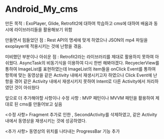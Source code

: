 # Android_My_cms
만든 목적 : ExoPlayer, Glide, Retrofit2에 대하여 학습하고 cms에 대하여 배움과 동시에 라이브러리들을 활용해보기 위함

만들면서 힘들었던 점 : Rest API의 명세에 맞게 하였으나 JSON의 mp4 파일을 exoplayer에 적용시키는 것에 난항을 겪음. 

	
미비했던 부분이나 아쉬운 점 : Retrofit2라는 라이브러리를 제대로 활용하지 못하여 아쉬웠다. 
AsyncTask의 비동기식을 이용하여 다시 한번 해봐야겠다. 
RecyeclerView를 통하여 ImageList를 표현하였는데 ImageList의 item들을 onClick Event를 통하여 항목에 맞는 동영상을
같은 Activity 내에서 재생시키고자 하였으나 Click Event에 난항을 겪어 같은 Activity 내에서 재생시키지 못하여 Intent로
다른 Activity에서 처리하였던 것이 아쉬웠다
                         
앞으로 더 추가해야할 사항이나 수정 사항 : MVP 패턴이나 MVVM 패턴을 활용하여 제대로 된 cms를 만들어보고 싶음                           


<수정 사항> 
Fragment 추가로 인한 , SecondActivity를 삭제하였고, 같은 Activity내에서 동영상을 재생시키는 것에 성공하였다.

<추가 사항>
동영상의 위치를 나타내는 ProgressBar 기능 추가
